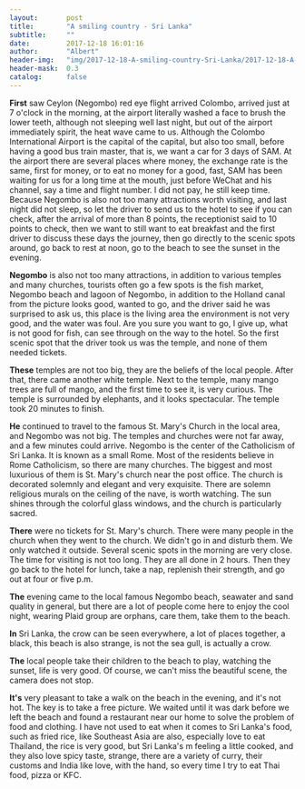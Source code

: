 ```yaml
---
layout:       post
title:        "A smiling country - Sri Lanka"
subtitle:     ""
date:         2017-12-18 16:01:16
author:       "Albert"
header-img:   "img/2017-12-18-A-smiling-country-Sri-Lanka/2017-12-18-A-smiling-country-Sri-Lanka-h.jpg"
header-mask:  0.3
catalog:      false
---
```


**First** saw Ceylon (Negombo) red eye flight arrived Colombo, arrived just at 7 o'clock in the morning, at the airport literally washed a face to brush the lower teeth, although not sleeping well last night, but out of the airport immediately spirit, the heat wave came to us. Although the Colombo International Airport is the capital of the capital, but also too small, before having a good bus train master, that is, we want a car for 3 days of SAM. At the airport there are several places where money, the exchange rate is the same, first for money, or to eat no money for a good, fast, SAM has been waiting for us for a long time at the mouth, just before WeChat and his channel, say a time and flight number. I did not pay, he still keep time. Because Negombo is also not too many attractions worth visiting, and last night did not sleep, so let the driver to send us to the hotel to see if you can check, after the arrival of more than 8 points, the receptionist said to 10 points to check, then we want to still want to eat breakfast and the first driver to discuss these days the journey, then go directly to the scenic spots around, go back to rest at noon, go to the beach to see the sunset in the evening.

**Negombo** is also not too many attractions, in addition to various temples and many churches, tourists often go a few spots is the fish market, Negombo beach and lagoon of Negombo, in addition to the Holland canal from the picture looks good, wanted to go, and the driver said he was surprised to ask us, this place is the living area the environment is not very good, and the water was foul. Are you sure you want to go, I give up, what is not good for fish, can see through on the way to the hotel. So the first scenic spot that the driver took us was the temple, and none of them needed tickets.

**These** temples are not too big, they are the beliefs of the local people. After that, there came another white temple. Next to the temple, many mango trees are full of mango, and the first time to see it, is very curious. The temple is surrounded by elephants, and it looks spectacular. The temple took 20 minutes to finish.

**He** continued to travel to the famous St. Mary's Church in the local area, and Negombo was not big. The temples and churches were not far away, and a few minutes could arrive. Negombo is the center of the Catholicism of Sri Lanka. It is known as a small Rome. Most of the residents believe in Rome Catholicism, so there are many churches. The biggest and most luxurious of them is St. Mary's church near the post office. The church is decorated solemnly and elegant and very exquisite. There are solemn religious murals on the ceiling of the nave, is worth watching. The sun shines through the colorful glass windows, and the church is particularly sacred.

**There** were no tickets for St. Mary's church. There were many people in the church when they went to the church. We didn't go in and disturb them. We only watched it outside.
Several scenic spots in the morning are very close. The time for visiting is not too long. They are all done in 2 hours. Then they go back to the hotel for lunch, take a nap, replenish their strength, and go out at four or five p.m.

**The** evening came to the local famous Negombo beach, seawater and sand quality in general, but there are a lot of people come here to enjoy the cool night, wearing Plaid group are orphans, care them, take them to the beach.

**In** Sri Lanka, the crow can be seen everywhere, a lot of places together, a black, this beach is also strange, is not the sea gull, is actually a crow.

**The** local people take their children to the beach to play, watching the sunset, life is very good. Of course, we can't miss the beautiful scene, the camera does not stop.

**It's** very pleasant to take a walk on the beach in the evening, and it's not hot. The key is to take a free picture. We waited until it was dark before we left the beach and found a restaurant near our home to solve the problem of food and clothing. I have not used to eat when it comes to Sri Lanka's food, such as fried rice, like Southeast Asia are also, especially love to eat Thailand, the rice is very good, but Sri Lanka's m feeling a little cooked, and they also love spicy taste, strange, there are a variety of curry, their customs and India like love, with the hand, so every time I try to eat Thai food, pizza or KFC.
